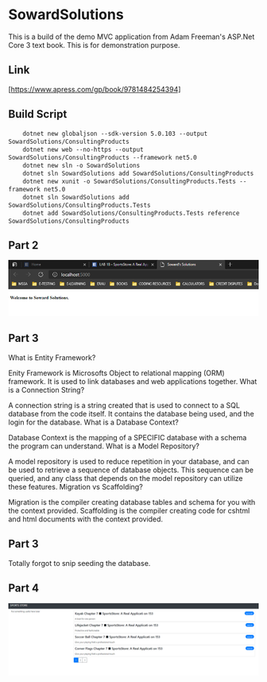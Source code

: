 # SowardSolutions
This is a build of the demo MVC application from Adam Freeman's ASP.Net Core 3 text book. This is for demonstration purpose. 

## Link 
[https://www.apress.com/gp/book/9781484254394]
## Build Script

        dotnet new globaljson --sdk-version 5.0.103 --output SowardSolutions/ConsultingProducts
        dotnet new web --no-https --output SowardSolutions/ConsultingProducts --framework net5.0
        dotnet new sln -o SowardSolutions
        dotnet sln SowardSolutions add SowardSolutions/ConsultingProducts 
        dotnet new xunit -o SowardSolutions/ConsultingProducts.Tests --framework net5.0
        dotnet sln SowardSolutions add SowardSolutions/ConsultingProducts.Tests 
        dotnet add SowardSolutions/ConsultingProducts.Tests reference SowardSolutions/ConsultingProducts 
        
## Part 2
![Part2](Archive/LAB_1B_Part2.PNG)

## Part 3
What is Entity Framework?

Enity Framework is Microsofts Object to relational mapping (ORM) framework. 
It is used to link databases and web applications together.
What is a Connection String?

A connection string is a string created that is used to connect to a SQL database from the code itself.
It contains the database being used, and the login for the database.
What is a Database Context?

Database Context is the mapping of a SPECIFIC database with a schema the program can understand.
What is a Model Repository?

A model repository is used to reduce repetition in your database, and can be used to retrieve a sequence of database objects.
This sequence can be queried, and any class that depends on the model repository can utilize these features.
Migration vs Scaffolding?

Migration is the compiler creating database tables and schema for you with the context provided.
Scaffolding is the compiler creating code for cshtml and html documents with the context provided.

## Part 3
Totally forgot to snip seeding the database.

## Part 4
![Part4](Archive/part4.PNG)
